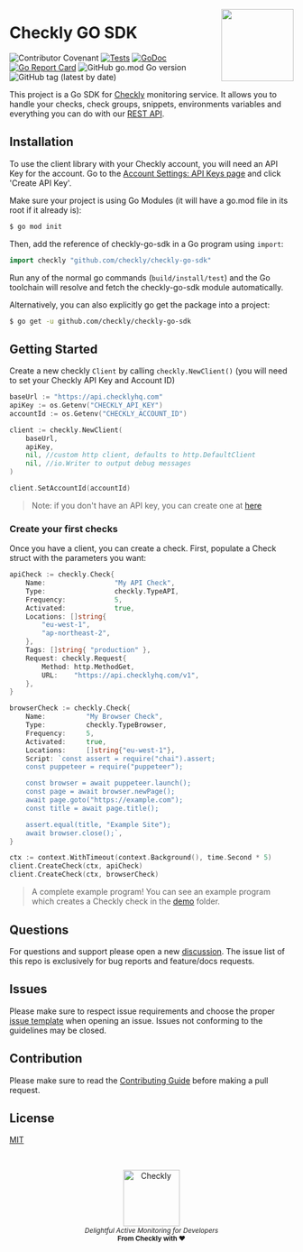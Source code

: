 <p>
  <img height="128" src="https://www.checklyhq.com/images/footer-logo.svg" align="right" />
  <h1>Checkly GO SDK</h1>
</p>

![Contributor Covenant](https://img.shields.io/badge/Contributor%20Covenant-2.1-4baaaa.svg)
[![Tests](https://github.com/checkly/checkly-go-sdk/actions/workflows/test.yml/badge.svg)](https://github.com/checkly/checkly-go-sdk/actions/workflows/test.yml)
[![GoDoc](https://godoc.org/github.com/checkly/checkly-go-sdk?status.png)](http://godoc.org/github.com/checkly/checkly-go-sdk)
[![Go Report Card](https://goreportcard.com/badge/github.com/checkly/checkly-go-sdk)](https://goreportcard.com/report/github.com/checkly/checkly-go-sdk)
![GitHub go.mod Go version](https://img.shields.io/github/go-mod/go-version/checkly/checkly-go-sdk)
![GitHub tag (latest by date)](https://img.shields.io/github/v/tag/checkly/checkly-go-sdk?label=Version)


This project is a Go SDK for [Checkly](https://checklyhq.com/?utm_source=github&lmref=1374) monitoring service. It allows you to handle your checks, check groups, snippets, environments variables and everything you can do with our [REST API](https://www.checklyhq.com/docs/api).

## Installation

To use the client library with your Checkly account, you will need an API Key for the account. Go to the [Account Settings: API Keys page](https://app.checklyhq.com/account/api-keys) and click 'Create API Key'.

Make sure your project is using Go Modules (it will have a go.mod file in its root if it already is):

```bash
$ go mod init
```

Then, add the reference of checkly-go-sdk in a Go program using `import`:
```go
import checkly "github.com/checkly/checkly-go-sdk"
```

Run any of the normal go commands (`build/install/test`) and the  Go toolchain will resolve and fetch the  checkly-go-sdk module automatically.

Alternatively, you can also explicitly go get the package into a project:

```bash
$ go get -u github.com/checkly/checkly-go-sdk
```

## Getting Started

Create a new checkly `Client` by calling `checkly.NewClient()` (you will need to set your Checkly API Key and Account ID)

```go
baseUrl := "https://api.checklyhq.com"
apiKey := os.Getenv("CHECKLY_API_KEY")
accountId := os.Getenv("CHECKLY_ACCOUNT_ID")

client := checkly.NewClient(
	baseUrl,
	apiKey,
	nil, //custom http client, defaults to http.DefaultClient
	nil, //io.Writer to output debug messages
)

client.SetAccountId(accountId)
```

> Note: if you don't have an API key, you can create one at [here](https://app.checklyhq.com/account/api-keys)

### Create your first checks

Once you have a client, you can create a check. First, populate a Check struct with the parameters you want:

```go
apiCheck := checkly.Check{
	Name:                 "My API Check",
	Type:                 checkly.TypeAPI,
	Frequency:            5,
	Activated:            true,
	Locations: []string{
		"eu-west-1",
		"ap-northeast-2",
	},
	Tags: []string{ "production" },
	Request: checkly.Request{
		Method: http.MethodGet,
		URL:    "https://api.checklyhq.com/v1",
	},
}

browserCheck := checkly.Check{
	Name:          "My Browser Check",
	Type:          checkly.TypeBrowser,
	Frequency:     5,
	Activated:     true,
	Locations:     []string{"eu-west-1"},
	Script: `const assert = require("chai").assert;
	const puppeteer = require("puppeteer");

	const browser = await puppeteer.launch();
	const page = await browser.newPage();
	await page.goto("https://example.com");
	const title = await page.title();

	assert.equal(title, "Example Site");
	await browser.close();`,
}

ctx := context.WithTimeout(context.Background(), time.Second * 5)
client.CreateCheck(ctx, apiCheck)
client.CreateCheck(ctx, browserCheck)
```

>  A complete example program! You can see an example program which creates a Checkly check in the [demo](demo/main.go) folder.

## Questions
For questions and support please open a new  [discussion](https://github.com/checkly/checkly-go-sdk/discussions). The issue list of this repo is exclusively for bug reports and feature/docs requests.

## Issues
Please make sure to respect issue requirements and choose the proper [issue template](https://github.com/checkly/checkly-go-sdk/issues/new/choose) when opening an issue. Issues not conforming to the guidelines may be closed.

## Contribution
Please make sure to read the [Contributing Guide](https://github.com/checkly/checkly-go-sdk/blob/main/CONTRIBUTING.md) before making a pull request.

## License

[MIT](https://github.com/checkly/checkly-go-sdk/blob/main/LICENSE)

<br>

<p align="center">
  <a href="https://checklyhq.com?utm_source=github&utm_medium=sponsor-logo-github&utm_campaign=headless-recorder" target="_blank">
  <img width="100px" src="https://www.checklyhq.com/images/text_racoon_logo.svg" alt="Checkly" />
  </a>
  <br />
  <i><sub>Delightful Active Monitoring for Developers</sub></i>
  <br>
  <b><sub>From Checkly with ♥️</sub></b>
<p>
